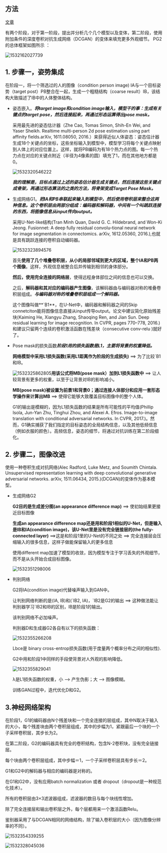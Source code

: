 ## 方法

[文章](chrome-extension://cdonnmffkdaoajfknoeeecmchibpmkmg/static/pdf/web/viewer.html?file=https%3A%2F%2Fpapers.nips.cc%2Fpaper%2F6644-pose-guided-person-image-generation.pdf)

有两个阶段，对于第一阶段，提出并分析几个几个模型以及变体，第二阶段，使用附加条件的深度卷积对抗生成网络（DCGAN）的变体来填充更多外观细节。 PG2的总体框架如图所示 ：

![1532162027739](/assets/images/pose-guided-person-image-generation-temp/1532315270307.png)

## 1. 步骤一，姿势集成

在阶段一，将一个筛选过的人的图像（condition person image) IA与一个目标姿势（target post）PB整合在一起，生成一个粗糙结构（coarse result）IB，该结构大致描述了IB中的人体整体结构。 

* 姿态嵌入。***将target image和condition image输入，模型干的事：生成有关键点的target pose，然后连接起来，再通过形态运算得出pose mask。***

  采用最先进的姿态估计器（Zhe Cao, Tomas Simon, Shih-En Wei, and Yaser Sheikh. Realtime multi-person 2d pose estimation using part affinity fields.arXiv, 1611.08050, 2016.）来获得近似人体姿态：姿态估计器生成18个关键点的坐标，这些坐标输入到模型中，模型学习将每个关键点映射到人体上的对应位置上。这样，就将PB编码为有18个热力点的图。每一个热力点在对应的关键点附近（半径为4像素的圆）填充了1，而在其他地方都是0。

  ![1532320546222](https://raw.githubusercontent.com/Jim0618/Jim0618.github.io/master/assets/images/pose-guided-person-image-generation-temp/1532320546222.png)

  ***我的理解是，目标点通过上述的姿态估计器生成关键点，然后连接这些关键点成骨架，再通过形态算法的之类的方法，将骨架变成Target Pose Mask。***

* 生成网络G1。***把IA和PB串联起来输入到模型中，然后使用卷积层来整合这两种信息。这个卷积层由两部分组成：编码器和解码器，中间有一个叫跳跃连接的东西，将图像信息从input传向output。***

  采用U-Net-like结构(Tran Minh Quan, David G. C. Hildebrand, and Won-Ki Jeong. Fusionnet: A deep fully residual convolu-tional neural network for image segmentation in connectomics. arXiv, 1612.05360, 2016.),也就是具有跳跃连接的卷积自动编码器。

  ![1532323894576](https://raw.githubusercontent.com/Jim0618/Jim0618.github.io/master/assets/images/pose-guided-person-image-generation-temp/1532323894576.png)

  首先**使用了几个堆叠卷积层，从小的局部邻域到更大的区域，整个IA和PB两个图像**。这样，外观信息被整合后并传输到相邻的身体部分。

  **然后，使用完全连接的网络层**，使得远程身体部位之间的信息也可以交换。

  之后，**解码器和其对应的编码器产生图像**，该解码器由与编码器对称的堆叠卷积层组成。***与编码器对称的堆叠卷积层组成一个解码器。***

  这个图像叫做**`B1**，在U-Net中，编码器和解码器之间的Skip connetciton能将图像信息直接从input传导output。论文中建议简化原始残差块(Kaiming He, Xiangyu Zhang, Shaoqing Ren, and Jian Sun. Deep residual learning for image recognition.
  In CVPR, pages 770–778, 2016.)和建议只留两个连续的卷积激活函数在残差块（consecutive conv-relu )就好了。

* Pose mask的损失函数***阶段1用的损失函数是L1，主要将背景的权重降低。***

  **网络模型中采用L1损失函数(采用L1距离作为阶段的生成损失)** ==> 为了比较`B1和IB。

  ![1532325862805](C:\Users\ADMINI~1.DES\AppData\Local\Temp\1532325862805.png)**用该公式将MB(pose mask）加到L1损失函数中** ==> 让人较背景有更多的权重，以至于让背景对IB的影响减小。

  **MB(pose mask)被设置为前景1和背景0；通过连接人体部分和应用一套形态学操作来计算出MB** ==> 使得它能够大致覆盖目标图像中的整个人体。

  G1的输出是模糊的，因为L1损失函数的结果是所有可能性的平均值(Phillip Isola, Jun-Yan Zhu, Tinghui Zhou, and Alexei A. Efros. Image-to-image translation with conditional adversarial networks. In CVPR, 2017.)。然而，G1确实捕获了我们指定的目标姿态的全局结构信息，以及其他低频信息（例如衣服的颜色）。高频信息，姿态的细节，将通过对抗训练在第二阶段细化。

## 2. 步骤二，图像改进

使用一种卷积生成对抗网络(Alec Radford, Luke Metz, and Soumith Chintala. Unsupervised representation learning with deep convolutional generative adversarial networks. arXiv, 1511.06434, 2015.)(DCGAN)的变体作为基本模型。

* 生成网络G2

  **G2目的是生成差分图(an appearance difference map)** ==> 使初始结果更接近目标图像

  **生成an appearance difference map还是用和阶段1相似的U-Net，但是输入是IB和IA(condition image)，该U-Net里是没有完全链接层的(the fully-connected layer)** ==>这是和阶段1里的U-Net的不同之处 ==> 完全连接层会压缩输入的很多信息，这样子做能保留输入的更多信息

  使用different map加速了模型的收敛，因为模型专注于学习丢失的外观细节，而不是从头开始合成目标图像。

  ![1532351298006](https://raw.githubusercontent.com/Jim0618/Jim0618.github.io/master/assets/images/pose-guided-person-image-generation-temp/1532351298006.png)

* 判别网络

  G2将IA(condition image)代替噪声输入到GAN中。

  让判别网络判断的是(IA, IB)和(\`IB2, IA)，\`IB2是G2的输出 ==> 这种做法能让判别器学习\`IB2和IB的区别，IB是阶段1的输出。

  该判别网络不必加噪声。

  判别器D和生成器G2各自有以下的损失函数：

  ![1532355266208](C:\Users\ADMINI~1.DES\AppData\Local\Temp\1532355266208.png)

  Lbce是 binary cross-entrop损失函数(用于度量两个概率分布之间的相似性).

  G2中用和阶段1中同样的手段使背景对人外观的影响降低。

  ![1532355829041](C:\Users\ADMINI~1.DES\AppData\Local\Temp\1532355829041.png)

  λ是L1损失函数的权重，小 --> 产生伪影；大 --> 图像模糊。

  训练GAN过程中，迭代优化D和G2。

## 3.神经网络架构

在阶段1，G1的编码器由N个残差块和一个完全连接的层组成，其中N取决于输入的大小，每个残差块由两个卷积层组成，其中的步幅为1，紧跟最后一个块的一个子采样卷积层，其步长为2。

在第二阶段，G2的编码器具有完全的卷积结构，包含N-2卷积块，没有完全链接层。

每个块由两个卷积层组成，其中步幅＝1，一个子采样卷积层具有步长＝2。

G1和G2中的解码器与相应的编码器是对称的。

在G1和G2中，没有应用batch normalization 或者 dropout（dropout是一种规范化技术）。

所有的卷积层由3×3滤波器组成，滤波器的数目与每个块线性增加。

除了完全连接层和输出卷积层之外，每个层都用来一个激活函数Relu。

鉴别器采用了与DCGAN相同的网络结构，除了输入卷积层的大小（因为图像分辨率的不同）。

![1532354339255](https://raw.githubusercontent.com/Jim0618/Jim0618.github.io/master/assets/images/pose-guided-person-image-generation-temp/1532354339255.png)







![1532328045036](https://raw.githubusercontent.com/Jim0618/Jim0618.github.io/master/assets/images/pose-guided-person-image-generation-temp/1532328045036.png)













